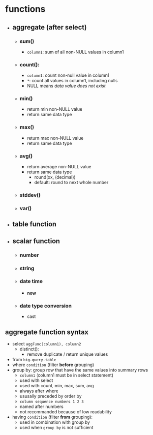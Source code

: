 # functions
- ## aggregate (after select)
  - ### sum()
    - `column1`: sum of all non-NULL values in column1
  - ### count():
    - `column1`: count non-null value in column1
    - `*`: count all values in column1, including nulls
    - NULL means _data value does not exist_
  - ### min()
    - return min non-NULL value 
    - return same data type
  - ### max()
    - return max non-NULL value 
    - return same data type
  - ### avg()
    - return average non-NULL value 
    - return same data type
      - round(xx, (decimal))
      - default: round to next whole number
  - ### stddev()
  - ### var()
- ## table function
- ## scalar function
  - ### number
  - ### string
  - ### date time
    - #### now
  - ### date type conversion
    - cast


## aggregate function syntax
- select `aggFunc(column1), column2`
  - distinct():
    - remove duplicate / return unique values
- from `big.query.table`
- where `condition` (filter **before** grouping)
- group by: group row that have the same values into summary rows
  - `column1` (column1 must be in select statement)
  - used with select
  - used with count, min, max, sum, avg
  - always after where
  - ususally preceded by order by
  - `column sequence numbers 1 2 3`
  - named after numbers
  - not recommanded because of low readability
- having `condition` (filter **from** grouping): 
  - used in combination with group by
  - used when `group by` is not sufficient
